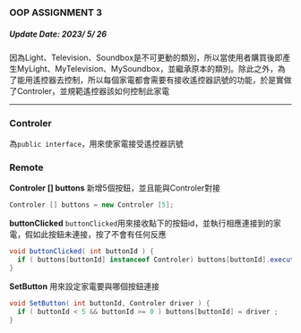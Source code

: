 ### OOP ASSIGNMENT 3
##### Update Date: 2023/ 5/ 26
因為Light、Television、Soundbox是不可更動的類別，所以當使用者購買後即產生MyLight、MyTelevision、MySoundbox，並繼承原本的類別。除此之外，為了能用遙控器去控制，所以每個家電都會需要有接收遙控器訊號的功能，於是實做了Controler，並規範遙控器該如何控制此家電

---
### Controler
為`public interface`，用來使家電接受遙控器訊號

### Remote

**Controler [] buttons**
新增5個按鈕，並且能與Controler對接
```java
Controler [] buttons = new Controler [5];
```

**buttonClicked**
`buttonClicked`用來接收點下的按鈕id，並執行相應連接到的家電，假如此按鈕未連接，按了不會有任何反應
```java
void buttonClicked( int buttonId ) {
  if ( buttons[buttonId] instanceof Controler) buttons[buttonId].execute() ;
}
```

**SetButton**
用來設定家電要與哪個按鈕連接
```java
void SetButton( int buttonId, Controler driver ) {
  if ( buttonId < 5 && buttonId >= 0 ) buttons[buttonId] = driver ;
}
```